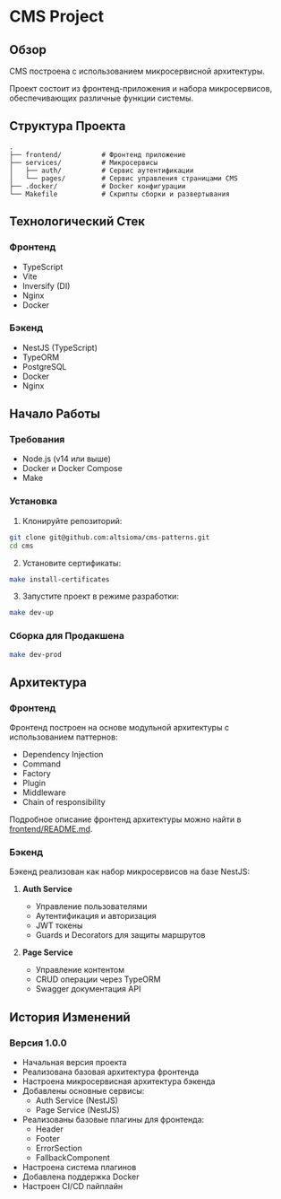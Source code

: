 # CMS Project

## Обзор

CMS построена с использованием микросервисной архитектуры.

Проект состоит из фронтенд-приложения и набора микросервисов, обеспечивающих различные функции системы.

## Структура Проекта

```
.
├── frontend/          # Фронтенд приложение
├── services/          # Микросервисы
│   ├── auth/          # Сервис аутентификации
│   └── pages/         # Сервис управления страницами CMS
├── .docker/           # Docker конфигурации
└── Makefile           # Скрипты сборки и развертывания
```

## Технологический Стек

### Фронтенд

- TypeScript
- Vite
- Inversify (DI)
- Nginx
- Docker

### Бэкенд

- NestJS (TypeScript)
- TypeORM
- PostgreSQL
- Docker
- Nginx

## Начало Работы

### Требования

- Node.js (v14 или выше)
- Docker и Docker Compose
- Make

### Установка

1. Клонируйте репозиторий:

```bash
git clone git@github.com:altsioma/cms-patterns.git
cd cms
```

2. Установите сертификаты:

```bash
make install-certificates
```

3. Запустите проект в режиме разработки:

```bash
make dev-up
```

### Сборка для Продакшена

```bash
make dev-prod
```

## Архитектура

### Фронтенд

Фронтенд построен на основе модульной архитектуры с использованием паттернов:

- Dependency Injection
- Command
- Factory
- Plugin
- Middleware
- Chain of responsibility

Подробное описание фронтенд архитектуры можно найти в [frontend/README.md](frontend/README.md).

### Бэкенд

Бэкенд реализован как набор микросервисов на базе NestJS:

1. **Auth Service**

   - Управление пользователями
   - Аутентификация и авторизация
   - JWT токены
   - Guards и Decorators для защиты маршрутов

2. **Page Service**
   - Управление контентом
   - CRUD операции через TypeORM
   - Swagger документация API

## История Изменений

### Версия 1.0.0

- Начальная версия проекта
- Реализована базовая архитектура фронтенда
- Настроена микросервисная архитектура бэкенда
- Добавлены основные сервисы:
  - Auth Service (NestJS)
  - Page Service (NestJS)
- Реализованы базовые плагины для фронтенда:
  - Header
  - Footer
  - ErrorSection
  - FallbackComponent
- Настроена система плагинов
- Добавлена поддержка Docker
- Настроен CI/CD пайплайн
